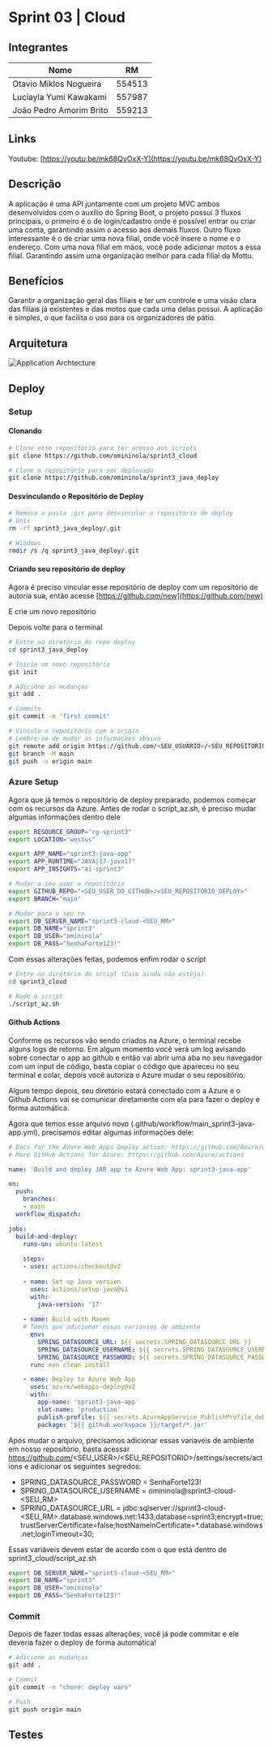 # Sprint 03 | Cloud

## Integrantes

| Nome |  RM  |
| ---- | :--: |
| Otavio Miklos Nogueira | 554513 |
| Luciayla Yumi Kawakami | 557987 |
| João Pedro Amorim Brito | 559213 |

## Links
Youtube: [https://youtu.be/mk68QvOxX-Y](https://youtu.be/mk68QvOxX-Y)

## Descrição
A aplicação é uma API juntamente com um projeto MVC ambos desenvolvidos com o auxílio do Spring Boot, o projeto possui 3 fluxos principais, o primeiro é o de login/cadastro onde é possível entrar ou criar uma conta, garantindo assim o acesso aos demais fluxos. Outro fluxo interessante é o de criar uma nova filial, onde você insere o nome e o endereço. Com uma nova filial em mãos, você pode adicionar motos a essa filial. Garantindo assim uma organização melhor para cada filial da Mottu.

## Benefícios
Garantir a organização geral das filiais e ter um controle e uma visão clara das filiais já existentes e das motos que cada uma delas possui. A aplicação é simples, o que facilita o uso para os organizadores de pátio.

## Arquitetura 
![Application Archtecture](docs/archtecture.png)

## Deploy

### Setup

#### Clonando

```bash
# Clone esse repositório para ter acesso aos scripts
git clone https://github.com/omininola/sprint3_cloud

# Clone o repositório para ser deployado
git clone https://github.com/omininola/sprint3_java_deploy
```

#### Desvinculando o Repositório de Deploy

```bash
# Remova a pasta .git para desvincular o repositório de deploy
# Unix
rm -rf sprint3_java_deploy/.git

# Windows
rmdir /s /q sprint3_java_deploy/.git
```

#### Criando seu repositório de deploy

Agora é preciso vincular esse repositório de deploy com um repositório de autoria sua, então acesse [https://github.com/new](https://github.com/new)

E crie um novo repositório

Depois volte para o terminal

```bash
# Entre no diretório do repo deploy
cd sprint3_java_deploy

# Inicie um novo repositório
git init

# Adicione as mudanças
git add .

# Commite
git commit -m "first commit"

# Vincule o repositório com a origin
# Lembre-se de mudar as informações abaixo
git remote add origin https://github.com/<SEU_USUARIO>/<SEU_REPOSITORIO>.git
git branch -M main
git push -u origin main
```

### Azure Setup

Agora que já temos o repositório de deploy preparado, podemos começar com os recursos da Azure. Antes de rodar o script_az.sh, é preciso mudar algumas informações dentro dele

```bash
export RESOURCE_GROUP="rg-sprint3"
export LOCATION="westus"

export APP_NAME="sprint3-java-app"
export APP_RUNTIME="JAVA|17-java17"
export APP_INSIGHTS="ai-sprint3"

# Mudar o seu user e repositório
export GITHUB_REPO="<SEU_USER_DO_GITHUB>/<SEU_REPOSITORIO_DEPLOY>"
export BRANCH="main"

# Mudar para o seu rm
export DB_SERVER_NAME="sprint3-cloud-<SEU_RM>"
export DB_NAME="sprint3"
export DB_USER="omininola"
export DB_PASS="SenhaForte123!"
```

Com essas alterações feitas, podemos enfim rodar o script

```bash
# Entre no diretório do script (Caso ainda não esteja)
cd sprint3_cloud

# Rode o script
./script_az.sh
```

#### Github Actions

Conforme os recursos vão sendo criados na Azure, o terminal recebe alguns logs de retorno. Em algum momento você verá um log avisando sobre conectar o app ao github e então vai abrir uma aba no seu navegador com um input de código, basta copiar o código que apareceu no seu terminal e colar, depois você autoriza o Azure mudar o seu repositório.

Algum tempo depois, seu diretório estará conectado com a Azure e o Github Actions vai se comunicar diretamente com ela para fazer o deploy e forma automática.

Agora que temos esse arquivo novo (.github/workflow/main_sprint3-java-app.yml), precisamos editar algumas informações dele:

```yml
# Docs for the Azure Web Apps Deploy action: https://github.com/Azure/webapps-deploy
# More GitHub Actions for Azure: https://github.com/Azure/actions

name: 'Build and deploy JAR app to Azure Web App: sprint3-java-app'

on:
  push:
    branches:
    - main
  workflow_dispatch:

jobs:
  build-and-deploy:
    runs-on: ubuntu-latest
    
    steps:
    - uses: actions/checkout@v2
    
    - name: Set up Java version
      uses: actions/setup-java@v1
      with:
        java-version: '17'
    
    - name: Build with Maven
    # Temos que adicionar essas variavies de ambiente
      env:
        SPRING_DATASOURCE_URL: ${{ secrets.SPRING_DATASOURCE_URL }}
        SPRING_DATASOURCE_USERNAME: ${{ secrets.SPRING_DATASOURCE_USERNAME }}
        SPRING_DATASOURCE_PASSWORD: ${{ secrets.SPRING_DATASOURCE_PASSWORD }}
      run: mvn clean install

    - name: Deploy to Azure Web App
      uses: azure/webapps-deploy@v2
      with: 
        app-name: 'sprint3-java-app'
        slot-name: 'production'
        publish-profile: ${{ secrets.AzureAppService_PublishProfile_deb2d72d20a446b5a6eb353ddb75d1ca }}
        package: '${{ github.workspace }}/target/*.jar'
```

Após mudar o arquivo, precisamos adicionar essas variaveis de ambiente em nosso repositório, basta acessar https://github.com/<SEU_USER>/<SEU_REPOSITORIO>/settings/secrets/actions e adicionar os seguintes segredos:
- SPRING_DATASOURCE_PASSWORD = SenhaForte123!
- SPRING_DATASOURCE_USERNAME = omininola@sprint3-cloud-<SEU_RM>
- SPRING_DATASOURCE_URL = jdbc:sqlserver://sprint3-cloud-<SEU_RM>.database.windows.net:1433;database=sprint3;encrypt=true;trustServerCertificate=false;hostNameInCertificate=*.database.windows.net;loginTimeout=30;

Essas variáveis devem estar de acordo com o que está dentro de sprint3_cloud/script_az.sh

```bash
export DB_SERVER_NAME="sprint3-cloud-<SEU_RM>"
export DB_NAME="sprint3"
export DB_USER="omininola"
export DB_PASS="SenhaForte123!"
```

### Commit

Depois de fazer todas essas alterações, você já pode commitar e ele deveria fazer o deploy de forma automática!
```bash
# Adicione as mudanças
git add .

# Commit
git commit -m "chore: deploy vars"

# Push
git push origin main
```

## Testes